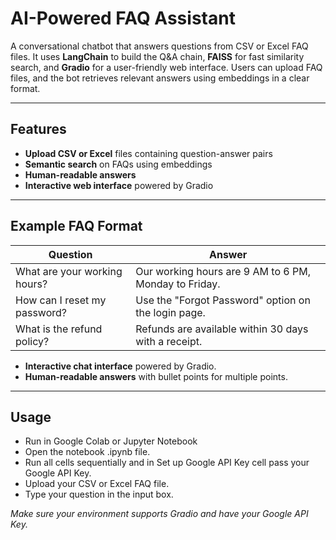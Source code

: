 # AI-Powered FAQ Assistant

A conversational chatbot that answers questions from CSV or Excel FAQ files. It uses **LangChain** to build the Q&A chain, **FAISS** for fast similarity search, and **Gradio** for a user-friendly web interface. Users can upload FAQ files, and the bot retrieves relevant answers using embeddings in a clear format.

---

## Features

- **Upload CSV or Excel** files containing question-answer pairs  
- **Semantic search** on FAQs using embeddings  
- **Human-readable answers** 
- **Interactive web interface** powered by Gradio  

---

## Example FAQ Format
| Question                     | Answer                                                |
| ---------------------------- | ----------------------------------------------------- |
| What are your working hours? | Our working hours are 9 AM to 6 PM, Monday to Friday. |
| How can I reset my password? | Use the "Forgot Password" option on the login page.   |
| What is the refund policy?   | Refunds are available within 30 days with a receipt.  |

- **Interactive chat interface** powered by Gradio.
- **Human-readable answers** with bullet points for multiple points.

---



## Usage
  - Run in Google Colab or Jupyter Notebook
  - Open the notebook .ipynb file.
  - Run all cells sequentially and in Set up Google API Key cell pass your Google API Key.
  - Upload your CSV or Excel FAQ file.
  - Type your question in the input box.

*_Make sure your environment supports Gradio and have your Google API Key._*


